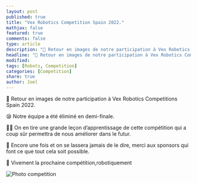 ```yaml
---
layout: post
published: true
title: "Vex Robotics Competition Spain 2022."
mathjax: false
featured: true
comments: false
type: article
description: "📸 Retour en images de notre participation à Vex Robotics Competitions Spain 2022."
headline: "📸 Retour en images de notre participation à Vex Robotics Competitions Spain 2022."
modified:
tags: [Robots, Competition]
categories: [Competition]
share: true
author: Joel
---
```


📸 Retour en images de notre participation à Vex Robotics Competitions Spain 2022.

😪 Notre équipe a été éliminé en demi-finale.

🤜🤛 On en tire une grande leçon d’apprentissage de cette compétition qui a coup sûr permettra de nous améliorer dans le futur.

🤗 Encore une fois et on se lassera jamais de le dire, merci aux sponsors qui font ce que tout cela soit possible.

🤖 Vivement la prochaine compétition,robotiquement

![Photo competition](https://media-exp1.licdn.com/dms/image/C4D22AQG5DTnOPbRsdA/feedshare-shrink_1280/0/1646857438520?e=1649894400&v=beta&t=00bky1C4c54Pc2Co_IhErR5shEnmxqKAoAaiQ_8p3eE)
